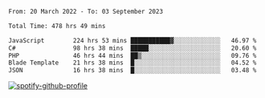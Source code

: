 <!--START_SECTION:waka-->

```txt
From: 20 March 2022 - To: 03 September 2023

Total Time: 478 hrs 49 mins

JavaScript        224 hrs 53 mins ███████████▓░░░░░░░░░░░░░   46.97 %
C#                98 hrs 38 mins  █████░░░░░░░░░░░░░░░░░░░░   20.60 %
PHP               46 hrs 44 mins  ██▒░░░░░░░░░░░░░░░░░░░░░░   09.76 %
Blade Template    21 hrs 38 mins  █░░░░░░░░░░░░░░░░░░░░░░░░   04.52 %
JSON              16 hrs 38 mins  █░░░░░░░░░░░░░░░░░░░░░░░░   03.48 %
```

<!--END_SECTION:waka-->
[![spotify-github-profile](https://spotify-github-profile.vercel.app/api/view?uid=c00zprrvy9xiloa9qnco3hmng&cover_image=true&theme=novatorem&show_offline=false&background_color=121212&bar_color=53b14f&bar_color_cover=false)](https://spotify-github-profile.vercel.app/api/view?uid=c00zprrvy9xiloa9qnco3hmng&redirect=true)



